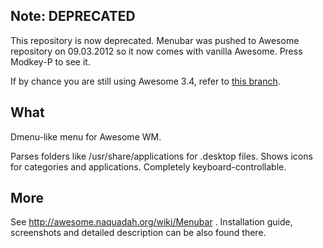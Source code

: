 ## Note: DEPRECATED ##

This repository is now deprecated. Menubar was pushed to Awesome repository on 09.03.2012 so it now comes with vanilla Awesome. Press Modkey-P to see it.

If by chance you are still using Awesome 3.4, refer to [this branch](https://github.com/alexander-yakushev/menubar/tree/git-version).

## What ##

Dmenu-like menu for Awesome WM.

Parses folders like /usr/share/applications for .desktop files.
Shows icons for categories and applications.
Completely keyboard-controllable.

## More ##

See http://awesome.naquadah.org/wiki/Menubar . Installation guide, screenshots and detailed description can be also found there.

